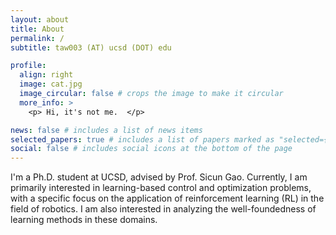 ```yaml
---
layout: about
title: About
permalink: /
subtitle: taw003 (AT) ucsd (DOT) edu

profile:
  align: right
  image: cat.jpg
  image_circular: false # crops the image to make it circular
  more_info: >
    <p> Hi, it's not me.  </p>

news: false # includes a list of news items
selected_papers: true # includes a list of papers marked as "selected={true}"
social: false # includes social icons at the bottom of the page
---
```



I'm a Ph.D. student at UCSD, advised by Prof. Sicun Gao. Currently, I am primarily interested in learning-based control and optimization problems, with a specific focus on the application of reinforcement learning (RL) in the field of robotics. I am also interested in analyzing the well-foundedness of learning methods in these domains.
